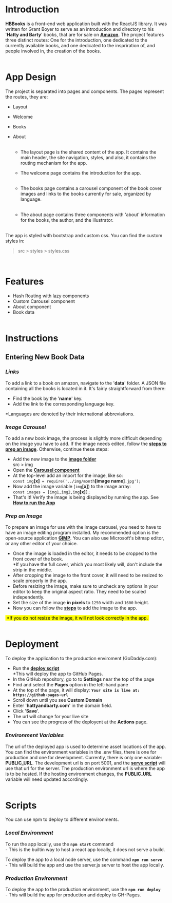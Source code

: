 # Introduction
__HBBooks__ is a front-end web application built with the ReactJS library. It was written for Grant Boyer to serve as an introduction and directory to his '__Hatty and Barty__' books, that are for sale on [__Amazon__](https://www.amazon.com/s?k=Hatty+Barty&i=stripbooks&rh=p_27%3AGrant+Boyer&s=relevanceexprank&Adv-Srch-Books-Submit.x=23&Adv-Srch-Books-Submit.y=6&unfiltered=1&ref=sr_adv_b). The project features three distinct routes: One for the introduction, one dedicated to the currently available books, and one dedicated to the inspriration of, and people involved in, the creation of the books.  
&nbsp;  

# App Design
The project is separated into pages and components. The pages represent the routes, they are:  
* Layout
* Welcome
* Books
* About  
&nbsp;  

  - The layout page is the shared content of the app. It contains the main header, the site navigation, styles, and also, it contains the routing mechanism for the app.
&nbsp;  

  - The welcome page contains the introduction for the app.  
&nbsp;  

  - The books page contains a carousel component of the book cover images and links to the books currently for sale, organized by language.  
&nbsp;  

  - The about page contains three components with 'about' information for the books, the author, and the illustrator.  
&nbsp;  

The app is styled with bootstrap and custom css. You can find the custom styles in:  
> src > styles > styles.css  

&nbsp;
# Features
* Hash Routing with lazy components
* Custom Carousel component
* About component
* Book data  
&nbsp;  

# Instructions
## Entering New Book Data

### *Links*
To add a link to a book on amazon, navigate to the '__data__' folder. A JSON file containing all the books is located in it. It's fairly straightforward from there:  
* Find the book by the '__name__' key.
* Add the link to the corresponding language key.  

*Languages are denoted by their international abbreviations.  

### *Image Carousel*
To add a new book image, the process is slightly more difficult depending on the image you have to add. If the image needs edited, follow the [__steps to prep an image__](#prep-an-image). Otherwise, continue these steps:  
* Add the new image to the [__image folder__](/src/img/)  
src > img
* Open the [__Carousel component__](/src/components/Carousel.js)
* At the top-level add an import for the image, like so:  
  `const img`__[x]__` = require('../img/month`__[image name]__`.jpg');` 
* Now add the image variable (`img`__[x]__) to the image array:  
`const images = [img1,img2,img`__[x]__`];`
* That's it! Verify the image is being displayed by running the app. See [__How to run the App__](#run-the-app-in-a-local-environment)

### *Prep an Image*
To prepare an image for use with the image carousel, you need to have to have an image editing program installed. My recommended option is the open-source application [__GIMP__](https://www.gimp.org/downloads/). You can also use Microsoft's bitmap editor, or any other editor of your choice.
* Once the image is loaded in the editor, it needs to be cropped to the front cover of the book.  
*If you have the full cover, which you most likely will, don't include the strip in the middle.
* After cropping the image to the front cover, it will need to be resized to scale properly in the app.
* Before resizing the image, make sure to uncheck any options in your editor to keep the original aspect ratio. They need to be scaled independently.
* Set the size of the image __in pixels__ to `1250` width and `1600` height.
* Now you can follow the [__steps__](#image-carousel) to add the image to the app.  

<mark>&nbsp;*If you do not resize the image, it will not look correctly in the app.&nbsp;</mark>  
&nbsp;  

# Deployment
To deploy the application to the production enviroment (GoDaddy.com):
* Run the [__deploy script__](#production-environment)  
*This will deploy the app to GitHub Pages.
* In the GitHub repository, go to to __Settings__ near the top of the page
* Find and select the __Pages__ option in the left-hand pane
* At the top of the page, it will display: __`Your site is live at: https://github-pages-url`__
* Scroll down until you see __Custom Domain__
* Enter '__hattyandbarty.com__' in the domain field.
* Click '__Save__'.
* The url will change for your live site
* You can see the progress of the deployent at the __Actions__ page.  

### *Environment Variables*

The url of the deployed app is used to determine asset locations of the app. You can find the environment variables in the .env files, there is one for production and one for development. Currently, there is only one variable: __PUBLIC_URL__.  The development url is on port 5001, and the [__serve script__](#local-environment) will use that url for the server. The production environment url is where the app is to be hosted. If the hosting environment changes, the __PUBLIC_URL__ variable will need updated accordingly.  
&nbsp;  

# Scripts
You can use npm to deploy to different environments.
### *Local Environment*

To run the app locally, use the __`npm start`__ command  
\- This is the builtin way to host a react app locally, it does not serve a build.  

To deploy the app to a local node server, use the command __`npm run serve`__  
\- This will build the app and use the server.js server to host the app locally.
### *Production Environment*
To deploy the app to the production environment, use the __`npm run deploy`__  
\- This will build the app for production and deploy to GH-Pages.
